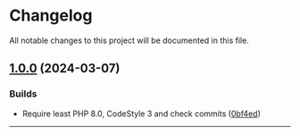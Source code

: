 <!--- BEGIN HEADER -->
# Changelog

All notable changes to this project will be documented in this file.
<!--- END HEADER -->

## [1.0.0](https://github.com/liquiddesign/grid/compare/v0.1.10...v1.0.0) (2024-03-07)

### Builds

* Require least PHP 8.0, CodeStyle 3 and check commits ([0bf4ed](https://github.com/liquiddesign/grid/commit/0bf4ed071c93c2b6005a732ae3592d33615f11f2))


---

